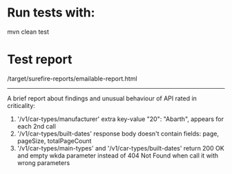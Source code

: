 # Run tests with:
 mvn clean test
 
# Test report
/target/surefire-reports/emailable-report.html

 ---
 A brief report about findings and unusual behaviour of API rated in criticality:
 
 1. '/v1/car-types/manufacturer' extra key-value "20": "Abarth", appears for each 2nd call
 2. '/v1/car-types/built-dates' response body doesn't contain fields: page, pageSize, totalPageCount
 3. '/v1/car-types/main-types' and '/v1/car-types/built-dates' return 200 OK and empty wkda parameter instead of 404 Not Found when call it with wrong parameters
